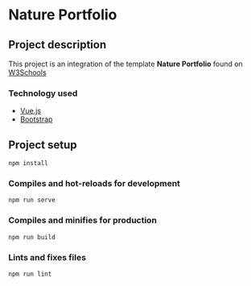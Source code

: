 # Nature Portfolio

## Project description
This project is an integration of the template **Nature Portfolio** found on [W3Schools](https://www.w3schools.com/w3css/tryw3css_templates_portfolio.htm)

### Technology used
* [Vue.js](https://vuejs.org/)
* [Bootstrap](https://getbootstrap.com/)

## Project setup
```
npm install
```

### Compiles and hot-reloads for development
```
npm run serve
```

### Compiles and minifies for production
```
npm run build
```

### Lints and fixes files
```
npm run lint
```